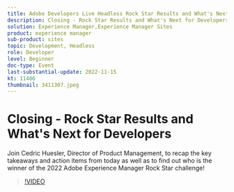 ```yaml
---
title: Adobe Developers Live Headless Rock Star Results and What's Next for Developers
description: Closing - Rock Star Results and What's Next for DevelopersJoin Cedric Huesler, Director of Product Management, to recap the key takeaways and action items from today as well as to find out who is the winner of the 2022 Adobe Experience Manager Rock Star challenge!
solution: Experience Manager,Experience Manager Sites
product: experience manager
sub-product: sites
topic: Development, Headless
role: Developer
level: Beginner
doc-type: Event
last-substantial-update: 2022-11-15
kt: 11486
thumbnail: 3411307.jpeg
---
```

# Closing - Rock Star Results and What's Next for Developers

Join Cedric Huesler, Director of Product Management, to recap the key takeaways and action items from today as well as to find out who is the winner of the 2022 Adobe Experience Manager Rock Star challenge!

>[!VIDEO](https://video.tv.adobe.com/v/3411307/?quality=12&learn=on)
